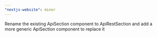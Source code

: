 ```yaml
---
"nextjs-website": minor
---
```


Rename the existing ApiSection component to ApiRestSection and add a more generic ApiSection component to replace it
